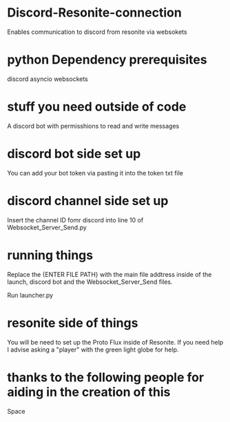 # Discord-Resonite-connection
Enables communication to discord from resonite via websokets

# python Dependency prerequisites

discord
asyncio
websockets

# stuff you need outside of code

A discord bot with permisshions to read and write messages

# discord bot side set up

You can add your bot token via pasting it into the token txt file

# discord channel side set up
Insert the channel ID fomr discord into line 10 of Websocket_Server_Send.py

# running things

Replace the {ENTER FILE PATH} with the main file addtress inside of the launch, discord bot and the Websocket_Server_Send files.

Run launcher.py


# resonite side of things

You will be need to set up the Proto Flux inside of Resonite.
If you need help I advise asking a "player" with the green light globe for help.

# thanks to the following people for aiding in the creation of this

Space
